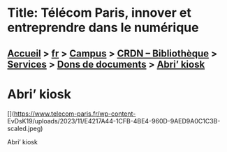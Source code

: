# Title: Télécom Paris, innover et entreprendre dans le numérique

## [Accueil](https://www.telecom-paris.fr "https://www.telecom-paris.fr") > [fr](https://www.telecom-paris.fr/fr "fr") > [Campus](https://www.telecom-paris.fr/fr/campus "Campus") > [CRDN – Bibliothèque](https://www.telecom-paris.fr/fr/campus/bibliotheque "CRDN – Bibliothèque") > [Services](https://www.telecom-paris.fr/fr/campus/bibliotheque/services "Services") > [Dons de documents](https://www.telecom-paris.fr/fr/campus/bibliotheque/services/dons "Dons de documents") > [Abri’ kiosk](https://www.telecom-paris.fr/fr/campus/bibliotheque/services/dons/e4217a44-1cfb-4be4-960d-9aed9a0c1c3b)

[](https://www.telecom-paris.fr/fr/accueil)

# Abri’ kiosk

[](https://www.telecom-paris.fr/wp-content-
EvDsK19/uploads/2023/11/E4217A44-1CFB-4BE4-960D-9AED9A0C1C3B-scaled.jpeg)

Abri’ kiosk

